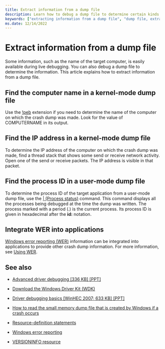 ```yaml
---
title: Extract information from a dump file
description: Learn how to debug a dump file to determine certain kinds of information, such as the name of the target computer.
keywords: ["extracting information from a dump file", "dump file, extracting various information", "machine name (determining from a dump file)", "computer name (determining from a dump file)", "IP address (determining from a dump file)"]
ms.date: 12/14/2022
---
```


# Extract information from a dump file

Some information, such as the name of the target computer, is easily available during live debugging. You can also debug a dump file to determine the information. This article explains how to extract information from a dump file.

## Find the computer name in a kernel-mode dump file

Use the [!peb](../debuggercmds/-peb.md) extension if you need to determine the name of the computer on which the crash dump was made. Look for the value of COMPUTERNAME in its output.

## Find the IP address in a kernel-mode dump file

To determine the IP address of the computer on which the crash dump was made, find a thread stack that shows some send or receive network activity. Open one of the send or receive packets. The IP address is visible in that packet.

## Find the process ID in a user-mode dump file

To determine the process ID of the target application from a user-mode dump file, use the [| (Process status)](../debuggercmds/---process-status-.md) command. This command displays all the processes being debugged at the time the dump was written. The process marked with a period (.) is the current process. Its process ID is given in hexadecimal after the **id:** notation.

## Integrate WER into applications

[Windows error reporting (WER)](/windows/desktop/wer/windows-error-reporting) information can be integrated into applications to provide other crash dump information. For more information, see [Using WER](/windows/desktop/wer/using-wer).

## See also

- [Advanced driver debugging [336 KB] [PPT]](https://download.microsoft.com/download/f/0/5/f05a42ce-575b-4c60-82d6-208d3754b2d6/adv-drv_debug.ppt)

- [Download the Windows Driver Kit (WDK)](../download-the-wdk.md)

- [Driver debugging basics [WinHEC 2007; 633 KB] [PPT]](https://download.microsoft.com/download/a/f/d/afdfd50d-6eb9-425e-84e1-b4085a80e34e/dvr-t410_wh07.pptx)

- [How to read the small memory dump file that is created by Windows if a crash occurs](https://support.microsoft.com/help/315263/how-to-read-the-small-memory-dump-file-that-is-created-by-windows-if-a)

- [Resource-definition statements](/windows/desktop/menurc/resource-definition-statements)

- [Windows error reporting](/windows/desktop/wer/windows-error-reporting)

- [VERSIONINFO resource](/windows/desktop/menurc/versioninfo-resource)

 

 